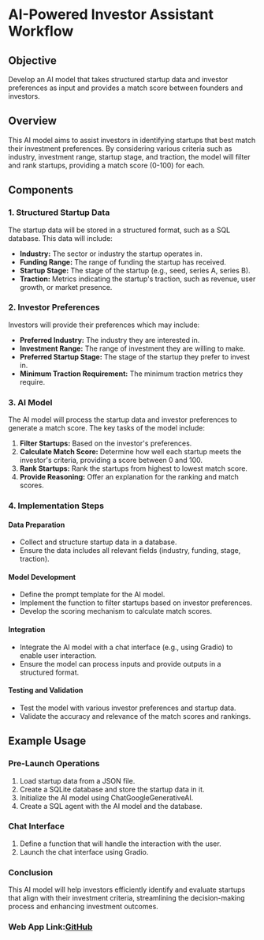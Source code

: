 # AI-Powered Investor Assistant Workflow

## Objective
Develop an AI model that takes structured startup data and investor preferences as input and provides a match score between founders and investors.

## Overview
This AI model aims to assist investors in identifying startups that best match their investment preferences. By considering various criteria such as industry, investment range, startup stage, and traction, the model will filter and rank startups, providing a match score (0-100) for each.

## Components

### 1. Structured Startup Data
The startup data will be stored in a structured format, such as a SQL database. This data will include:
- **Industry:** The sector or industry the startup operates in.
- **Funding Range:** The range of funding the startup has received.
- **Startup Stage:** The stage of the startup (e.g., seed, series A, series B).
- **Traction:** Metrics indicating the startup's traction, such as revenue, user growth, or market presence.

### 2. Investor Preferences
Investors will provide their preferences which may include:
- **Preferred Industry:** The industry they are interested in.
- **Investment Range:** The range of investment they are willing to make.
- **Preferred Startup Stage:** The stage of the startup they prefer to invest in.
- **Minimum Traction Requirement:** The minimum traction metrics they require.

### 3. AI Model
The AI model will process the startup data and investor preferences to generate a match score. The key tasks of the model include:
1. **Filter Startups:** Based on the investor's preferences.
2. **Calculate Match Score:** Determine how well each startup meets the investor's criteria, providing a score between 0 and 100.
3. **Rank Startups:** Rank the startups from highest to lowest match score.
4. **Provide Reasoning:** Offer an explanation for the ranking and match scores.

### 4. Implementation Steps

#### Data Preparation
- Collect and structure startup data in a database.
- Ensure the data includes all relevant fields (industry, funding, stage, traction).

#### Model Development
- Define the prompt template for the AI model.
- Implement the function to filter startups based on investor preferences.
- Develop the scoring mechanism to calculate match scores.

#### Integration
- Integrate the AI model with a chat interface (e.g., using Gradio) to enable user interaction.
- Ensure the model can process inputs and provide outputs in a structured format.

#### Testing and Validation
- Test the model with various investor preferences and startup data.
- Validate the accuracy and relevance of the match scores and rankings.

## Example Usage

### Pre-Launch Operations
1. Load startup data from a JSON file.
2. Create a SQLite database and store the startup data in it.
3. Initialize the AI model using ChatGoogleGenerativeAI.
4. Create a SQL agent with the AI model and the database.

### Chat Interface
1. Define a function that will handle the interaction with the user.
2. Launch the chat interface using Gradio.

### Conclusion
This AI model will help investors efficiently identify and evaluate startups that align with their investment criteria, streamlining the decision-making process and enhancing investment outcomes.
### Web App Link:[GitHub](https://huggingface.co/spaces/shahir123/vertext_1)
